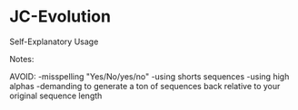 # JC-Evolution

Self-Explanatory Usage

Notes:

AVOID:
  -misspelling "Yes/No/yes/no"
  -using shorts sequences
  -using high alphas
  -demanding to generate a ton of sequences back relative to your original sequence length

